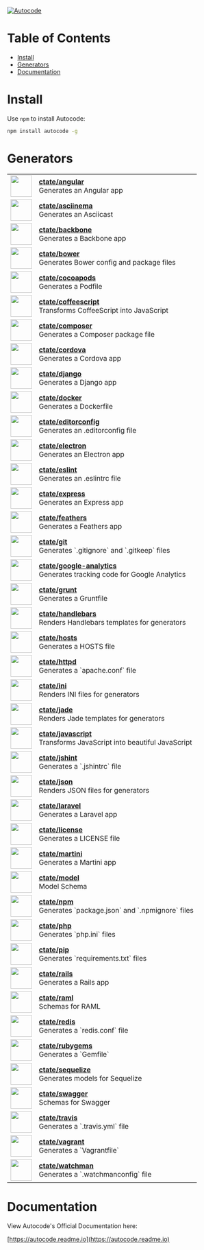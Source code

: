 
[![Autocode](https://rawgit.com/crystal/autocode/master/.autocode/image.svg)](https://autocode.run)



# Table of Contents

- [Install](#install)
- [Generators](#projects)
- [Documentation](#docs)

<a name="install"></a>

# Install

Use `npm` to install Autocode:

```sh
npm install autocode -g
```

<a name="projects"></a>

# Generators

<table width="100%">
  <tr>
    <td>
      <a href="https://github.com/ctate/angular">
        <img width="50" src="https://rawgit.com/ctate/angular/master/.autocode/icon.svg" />
      </a>
    </td>
    <td>
      <div><b><a href="https://github.com/ctate/angular">ctate/angular</a></b></div>
      Generates an Angular app
    </div>
  </tr>
  <tr>
    <td>
      <a href="https://github.com/ctate/asciinema">
        <img width="50" src="https://rawgit.com/ctate/asciinema/master/.autocode/icon.svg" />
      </a>
    </td>
    <td>
      <div><b><a href="https://github.com/ctate/asciinema">ctate/asciinema</a></b></div>
      Generates an Asciicast
    </div>
  </tr>
  <tr>
    <td>
      <a href="https://github.com/ctate/backbone">
        <img width="50" src="https://rawgit.com/ctate/backbone/master/.autocode/icon.svg" />
      </a>
    </td>
    <td>
      <div><b><a href="https://github.com/ctate/backbone">ctate/backbone</a></b></div>
      Generates a Backbone app
    </div>
  </tr>
  <tr>
    <td>
      <a href="https://github.com/ctate/bower">
        <img width="50" src="https://rawgit.com/ctate/bower/master/.autocode/icon.svg" />
      </a>
    </td>
    <td>
      <div><b><a href="https://github.com/ctate/bower">ctate/bower</a></b></div>
      Generates Bower config and package files
    </div>
  </tr>
  <tr>
    <td>
      <a href="https://github.com/ctate/cocoapods">
        <img width="50" src="https://rawgit.com/ctate/cocoapods/master/.autocode/icon.svg" />
      </a>
    </td>
    <td>
      <div><b><a href="https://github.com/ctate/cocoapods">ctate/cocoapods</a></b></div>
      Generates a Podfile
    </div>
  </tr>
  <tr>
    <td>
      <a href="https://github.com/ctate/coffeescript">
        <img width="50" src="https://rawgit.com/ctate/coffeescript/master/.autocode/icon.svg" />
      </a>
    </td>
    <td>
      <div><b><a href="https://github.com/ctate/coffeescript">ctate/coffeescript</a></b></div>
      Transforms CoffeeScript into JavaScript
    </div>
  </tr>
  <tr>
    <td>
      <a href="https://github.com/ctate/composer">
        <img width="50" src="https://rawgit.com/ctate/composer/master/.autocode/icon.svg" />
      </a>
    </td>
    <td>
      <div><b><a href="https://github.com/ctate/composer">ctate/composer</a></b></div>
      Generates a Composer package file
    </div>
  </tr>
  <tr>
    <td>
      <a href="https://github.com/ctate/cordova">
        <img width="50" src="https://rawgit.com/ctate/cordova/master/.autocode/icon.svg" />
      </a>
    </td>
    <td>
      <div><b><a href="https://github.com/ctate/cordova">ctate/cordova</a></b></div>
      Generates a Cordova app
    </div>
  </tr>
  <tr>
    <td>
      <a href="https://github.com/ctate/django">
        <img width="50" src="https://rawgit.com/ctate/django/master/.autocode/icon.svg" />
      </a>
    </td>
    <td>
      <div><b><a href="https://github.com/ctate/django">ctate/django</a></b></div>
      Generates a Django app
    </div>
  </tr>
  <tr>
    <td>
      <a href="https://github.com/ctate/docker">
        <img width="50" src="https://rawgit.com/ctate/docker/master/.autocode/icon.svg" />
      </a>
    </td>
    <td>
      <div><b><a href="https://github.com/ctate/docker">ctate/docker</a></b></div>
      Generates a Dockerfile
    </div>
  </tr>
  <tr>
    <td>
      <a href="https://github.com/ctate/editorconfig">
        <img width="50" src="https://rawgit.com/ctate/editorconfig/master/.autocode/icon.svg" />
      </a>
    </td>
    <td>
      <div><b><a href="https://github.com/ctate/editorconfig">ctate/editorconfig</a></b></div>
      Generates an .editorconfig file
    </div>
  </tr>
  <tr>
    <td>
      <a href="https://github.com/ctate/electron">
        <img width="50" src="https://rawgit.com/ctate/electron/master/.autocode/icon.svg" />
      </a>
    </td>
    <td>
      <div><b><a href="https://github.com/ctate/electron">ctate/electron</a></b></div>
      Generates an Electron app
    </div>
  </tr>
  <tr>
    <td>
      <a href="https://github.com/ctate/eslint">
        <img width="50" src="https://rawgit.com/ctate/eslint/master/.autocode/icon.svg" />
      </a>
    </td>
    <td>
      <div><b><a href="https://github.com/ctate/eslint">ctate/eslint</a></b></div>
      Generates an .eslintrc file
    </div>
  </tr>
  <tr>
    <td>
      <a href="https://github.com/ctate/express">
        <img width="50" src="https://rawgit.com/ctate/express/master/.autocode/icon.svg" />
      </a>
    </td>
    <td>
      <div><b><a href="https://github.com/ctate/express">ctate/express</a></b></div>
      Generates an Express app
    </div>
  </tr>
  <tr>
    <td>
      <a href="https://github.com/ctate/feathers">
        <img width="50" src="https://rawgit.com/ctate/feathers/master/.autocode/icon.svg" />
      </a>
    </td>
    <td>
      <div><b><a href="https://github.com/ctate/feathers">ctate/feathers</a></b></div>
      Generates a Feathers app
    </div>
  </tr>
  <tr>
    <td>
      <a href="https://github.com/ctate/git">
        <img width="50" src="https://rawgit.com/ctate/git/master/.autocode/icon.svg" />
      </a>
    </td>
    <td>
      <div><b><a href="https://github.com/ctate/git">ctate/git</a></b></div>
      Generates `.gitignore` and `.gitkeep` files
    </div>
  </tr>
  <tr>
    <td>
      <a href="https://github.com/ctate/google-analytics">
        <img width="50" src="https://rawgit.com/ctate/google-analytics/master/.autocode/icon.svg" />
      </a>
    </td>
    <td>
      <div><b><a href="https://github.com/ctate/google-analytics">ctate/google-analytics</a></b></div>
      Generates tracking code for Google Analytics
    </div>
  </tr>
  <tr>
    <td>
      <a href="https://github.com/ctate/grunt">
        <img width="50" src="https://rawgit.com/ctate/grunt/master/.autocode/icon.svg" />
      </a>
    </td>
    <td>
      <div><b><a href="https://github.com/ctate/grunt">ctate/grunt</a></b></div>
      Generates a Gruntfile
    </div>
  </tr>
  <tr>
    <td>
      <a href="https://github.com/ctate/handlebars">
        <img width="50" src="https://rawgit.com/ctate/handlebars/master/.autocode/icon.svg" />
      </a>
    </td>
    <td>
      <div><b><a href="https://github.com/ctate/handlebars">ctate/handlebars</a></b></div>
      Renders Handlebars templates for generators
    </div>
  </tr>
  <tr>
    <td>
      <a href="https://github.com/ctate/hosts">
        <img width="50" src="https://rawgit.com/ctate/hosts/master/.autocode/icon.svg" />
      </a>
    </td>
    <td>
      <div><b><a href="https://github.com/ctate/hosts">ctate/hosts</a></b></div>
      Generates a HOSTS file
    </div>
  </tr>
  <tr>
    <td>
      <a href="https://github.com/ctate/httpd">
        <img width="50" src="https://rawgit.com/ctate/httpd/master/.autocode/icon.svg" />
      </a>
    </td>
    <td>
      <div><b><a href="https://github.com/ctate/httpd">ctate/httpd</a></b></div>
      Generates a `apache.conf` file
    </div>
  </tr>
  <tr>
    <td>
      <a href="https://github.com/ctate/ini">
        <img width="50" src="https://rawgit.com/ctate/ini/master/.autocode/icon.svg" />
      </a>
    </td>
    <td>
      <div><b><a href="https://github.com/ctate/ini">ctate/ini</a></b></div>
      Renders INI files for generators
    </div>
  </tr>
  <tr>
    <td>
      <a href="https://github.com/ctate/jade">
        <img width="50" src="https://rawgit.com/ctate/jade/master/.autocode/icon.svg" />
      </a>
    </td>
    <td>
      <div><b><a href="https://github.com/ctate/jade">ctate/jade</a></b></div>
      Renders Jade templates for generators
    </div>
  </tr>
  <tr>
    <td>
      <a href="https://github.com/ctate/javascript">
        <img width="50" src="https://rawgit.com/ctate/javascript/master/.autocode/icon.svg" />
      <a/>
    </td>
    <td>
      <div><b><a href="https://github.com/ctate/javascript">ctate/javascript</a></b></div>
      Transforms JavaScript into beautiful JavaScript
    </div>
  </tr>
  <tr>
    <td>
      <a href="https://github.com/ctate/jshint">
        <img width="50" src="https://rawgit.com/ctate/jshint/master/.autocode/icon.svg" />
      </a>
    </td>
    <td>
      <div><b><a href="https://github.com/ctate/jshint">ctate/jshint</a></b></div>
      Generates a `.jshintrc` file
    </div>
  </tr>
  <tr>
    <td>
      <a href="https://github.com/ctate/json">
        <img width="50" src="https://rawgit.com/ctate/json/master/.autocode/icon.svg" />
      </a>
    </td>
    <td>
      <div><b><a href="https://github.com/ctate/json">ctate/json</a></b></div>
      Renders JSON files for generators
    </div>
  </tr>
  <tr>
    <td>
      <a href="https://github.com/ctate/laravel">
        <img width="50" src="https://rawgit.com/ctate/laravel/master/.autocode/icon.svg" />
      </a>
    </td>
    <td>
      <div><b><a href="https://github.com/ctate/laravel">ctate/laravel</a></b></div>
      Generates a Laravel app
    </div>
  </tr>
  <tr>
    <td>
      <a href="https://github.com/ctate/license">
        <img width="50" src="https://rawgit.com/ctate/license/master/.autocode/icon.svg" />
      </a>
    </td>
    <td>
      <div><b><a href="https://github.com/ctate/license">ctate/license</a></b></div>
      Generates a LICENSE file
    </div>
  </tr>
  <tr>
    <td>
      <a href="https://github.com/ctate/martini">
        <img width="50" src="https://rawgit.com/ctate/martini/master/.autocode/icon.svg" />
      </a>
    </td>
    <td>
      <div><b><a href="https://github.com/ctate/martini">ctate/martini</a></b></div>
      Generates a Martini app
    </div>
  </tr>
  <tr>
    <td>
      <a href="https://github.com/ctate/model">
        <img width="50" src="https://rawgit.com/ctate/model/master/.autocode/icon.svg" />
      </a>
    </td>
    <td>
      <div><b><a href="https://github.com/ctate/model">ctate/model</a></b></div>
      Model Schema
    </div>
  </tr>
  <tr>
    <td>
      <a href="https://github.com/ctate/npm">
        <img width="50" src="https://rawgit.com/ctate/npm/master/.autocode/icon.svg" />
      </a>
    </td>
    <td>
      <div><b><a href="https://github.com/ctate/npm">ctate/npm</a></b></div>
      Generates `package.json` and `.npmignore` files
    </div>
  </tr>
  <tr>
    <td>
      <a href="https://github.com/ctate/php">
        <img width="50" src="https://rawgit.com/ctate/php/master/.autocode/icon.svg" />
      </a>
    </td>
    <td>
      <div><b><a href="https://github.com/ctate/php">ctate/php</a></b></div>
      Generates `php.ini` files
    </div>
  </tr>
  <tr>
    <td>
      <a href="https://github.com/ctate/pip">
        <img width="50" src="https://rawgit.com/ctate/pip/master/.autocode/icon.svg" />
      </a>
    </td>
    <td>
      <div><b><a href="https://github.com/ctate/pip">ctate/pip</a></b></div>
      Generates `requirements.txt` files
    </div>
  </tr>
  <tr>
    <td>
      <a href="https://github.com/ctate/rails">
        <img width="50" src="https://rawgit.com/ctate/rails/master/.autocode/icon.svg" />
      </a>
    </td>
    <td>
      <div><b><a href="https://github.com/ctate/rails">ctate/rails</a></b></div>
      Generates a Rails app
    </div>
  </tr>
  <tr>
    <td>
      <a href="https://github.com/ctate/raml">
        <img width="50" src="https://rawgit.com/ctate/raml/master/.autocode/icon.svg" />
      </a>
    </td>
    <td>
      <div><b><a href="https://github.com/ctate/raml">ctate/raml</a></b></div>
      Schemas for RAML
    </div>
  </tr>
  <tr>
    <td>
      <a href="https://github.com/ctate/redis">
        <img width="50" src="https://rawgit.com/ctate/redis/master/.autocode/icon.svg" />
      </a>
    </td>
    <td>
      <div><b><a href="https://github.com/ctate/redis">ctate/redis</a></b></div>
      Generates a `redis.conf` file
    </div>
  </tr>
  <tr>
    <td>
      <a href="https://github.com/ctate/rubygems">
        <img width="50" src="https://rawgit.com/ctate/rubygems/master/.autocode/icon.svg" />
      </a>
    </td>
    <td>
      <div><b><a href="https://github.com/ctate/rubygems">ctate/rubygems</a></b></div>
      Generates a `Gemfile`
    </div>
  </tr>
  <tr>
    <td>
      <a href="https://github.com/ctate/sequelize">
        <img width="50" src="https://rawgit.com/ctate/sequelize/master/.autocode/icon.svg" />
      </a>
    </td>
    <td>
      <div><b><a href="https://github.com/ctate/sequelize">ctate/sequelize</a></b></div>
      Generates models for Sequelize
    </div>
  </tr>
  <tr>
    <td>
      <a href="https://github.com/ctate/swagger">
        <img width="50" src="https://rawgit.com/ctate/swagger/master/.autocode/icon.svg" />
      </a>
    </td>
    <td>
      <div><b><a href="https://github.com/ctate/swagger">ctate/swagger</a></b></div>
      Schemas for Swagger
    </div>
  </tr>
  <tr>
    <td>
      <a href="https://github.com/ctate/travis">
        <img width="50" src="https://rawgit.com/ctate/travis/master/.autocode/icon.svg" />
      </a>
    </td>
    <td>
      <div><b><a href="https://github.com/ctate/travis">ctate/travis</a></b></div>
      Generates a `.travis.yml` file
    </div>
  </tr>
  <tr>
    <td>
      <a href="https://github.com/ctate/vagrant">
        <img width="50" src="https://rawgit.com/ctate/vagrant/master/.autocode/icon.svg" />
      </a>
    </td>
    <td>
      <div><b><a href="https://github.com/ctate/vagrant">ctate/vagrant</a></b></div>
      Generates a `Vagrantfile`
    </div>
  </tr>
  <tr>
    <td>
      <a href="https://github.com/ctate/watchman">
        <img width="50" src="https://rawgit.com/ctate/watchman/master/.autocode/icon.svg" />
      </a>
    </td>
    <td>
      <div><b><a href="https://github.com/ctate/watchman">ctate/watchman</a></b></div>
      Generates a `.watchmanconfig` file
    </div>
  </tr>
</table>

<a name="docs"></a>

# Documentation

View Autocode's Official Documentation here:

[https://autocode.readme.io](https://autocode.readme.io)

